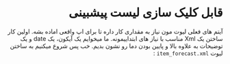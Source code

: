 <div dir="rtl">

# قابل کلیک سازی لیست پیشبینی


آیتم های فعلی لیوت مون نیاز به مقداری کار داره تا برای اپ واقعی اماده بشه. اولین کار ساختن یک Xml مناسب با نیاز های ابتداییمونه. ما میخوایم یک آیکون، یک date و یک توضیحات به علاوه بالا و پایین بودن دما رو نشون بدیم. خب پس شروع میکنیم به ساختن لیوت `item_forecast.xml` :

</div>

```xml

```
